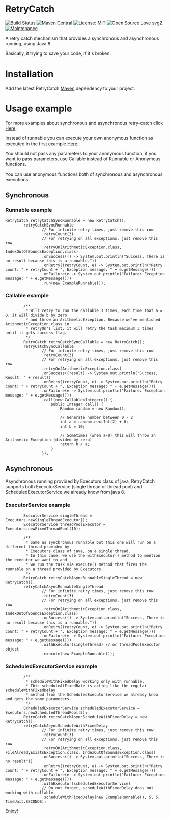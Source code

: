 # RetryCatch
[![Build Status](https://travis-ci.com/bnsd55/RetryCatch.svg?branch=master)](https://travis-ci.com/bnsd55/RetryCatch)
[![Maven Central](https://maven-badges.herokuapp.com/maven-central/com.github.bnsd55/RetryCatch/badge.svg)](https://maven-badges.herokuapp.com/maven-central/com.github.bnsd55/RetryCatch)
[![License: MIT](https://img.shields.io/badge/License-MIT-yellow.svg)](https://opensource.org/licenses/MIT)
[![Open Source Love svg2](https://badges.frapsoft.com/os/v2/open-source.svg?v=103)](https://github.com/ellerbrock/open-source-badges/)
[![Maintenance](https://img.shields.io/badge/Maintained%3F-yes-green.svg)](https://GitHub.com/Naereen/StrapDown.js/graphs/commit-activity)

A retry catch mechanism that provides a synchronous and asynchronous running, using Java 8.

Basically, it trying to save your code, if it's broken.

# Installation
Add the latest RetryCatch [Maven](https://search.maven.org/artifact/com.github.bnsd55/RetryCatch/1.0.0/jar) dependency to your project.


# Usage example
For more examples about synchronous and asynchronous retry-catch click [Here](/src/main/java/com/github/bnsd55/main/Main.java).

Instead of runnable you can execute your own anonymous function as executed in the first example [Here](https://github.com/bnsd55/RetryCatch/blob/master/src/main/java/com/github/bnsd55/main/Main.java).

You should not pass any parameters to your anonymous function, if you want to pass parameters, use Callable instead of Runnable or Anonymous functions.

You can use anonymous functions both of synchronous and asynchronous executions.

## Synchronous

### Runnable example
```
RetryCatch retryCatchSyncRunnable = new RetryCatch();
        retryCatchSyncRunnable
                // For infinite retry times, just remove this row
                .retryCount(3)
                // For retrying on all exceptions, just remove this row
                .retryOn(ArithmeticException.class, IndexOutOfBoundsException.class)
                .onSuccess(() -> System.out.println("Success, There is no result because this is a runnable."))
                .onRetry((retryCount, e) -> System.out.println("Retry count: " + retryCount + ", Exception message: " + e.getMessage()))
                .onFailure(e -> System.out.println("Failure: Exception message: " + e.getMessage()))
                .run(new ExampleRunnable());
```

### Callable example
```
        /**
         * Will retry to run the callable 3 times, each time that a = 0, it will divide b by zero
         * and throw an ArithmeticException. Because we've mentioned ArithmeticException.class in
         * retryOn's list, it will retry the task maximum 3 times until it gets success flag.
         */
        RetryCatch retryCatchSyncCallable = new RetryCatch();
        retryCatchSyncCallable
                // For infinite retry times, just remove this row
                .retryCount(3)
                // For retrying on all exceptions, just remove this row
                .retryOn(ArithmeticException.class)
                .onSuccess((result) -> System.out.println("Success, Result: " + result))
                .onRetry((retryCount, e) -> System.out.println("Retry count: " + retryCount + ", Exception message: " + e.getMessage()))
                .onFailure(e -> System.out.println("Failure: Exception message: " + e.getMessage()))
                .call(new Callable<Integer>() {
                    public Integer call() {
                        Random random = new Random();

                        // Generate number between 0 - 2
                        int a = random.nextInt(2) + 0;
                        int b = 10;

                        // Sometimes (when a=0) this will throw an Arithmetic Exception (divided by zero)
                        return b / a;
                    }
                });
```

## Asynchronous
Asynchronous running provided by Executors class of java, 
RetryCatch supports both ExecutorService (single thread or thread pool) and ScheduledExecutorService we already know from java 8.

### ExecutorService example

```
        ExecutorService singleThread = Executors.newSingleThreadExecutor();
        ExecutorService threadPoolExecutor = Executors.newFixedThreadPool(10);

        /**
         * Same as synchronous runnable but this one will run on a different thread provided by
         * Executors class of java, on a single thread.
         * In this case, we use the withExecutor() method to mention the executor we want to and
         * we run the task via execute() method that fires the runnable on a thread provided by Executors.
         */
        RetryCatch retryCatchAsyncRunnableSingleThread = new RetryCatch();
        retryCatchAsyncRunnableSingleThread
                // For infinite retry times, just remove this row
                .retryCount(3)
                // For retrying on all exceptions, just remove this row
                .retryOn(ArithmeticException.class, IndexOutOfBoundsException.class)
                .onSuccess(() -> System.out.println("Success, There is no result because this is a runnable."))
                .onRetry((retryCount, e) -> System.out.println("Retry count: " + retryCount + ", Exception message: " + e.getMessage()))
                .onFailure(e -> System.out.println("Failure: Exception message: " + e.getMessage()))
                .withExecutor(singleThread) // or threadPoolExecutor object
                .execute(new ExampleRunnable());
```

### ScheduledExecutorService example
```
        /**
         * scheduleWithFixedDelay working only with runnable.
         * This scheduleAtFixedRate is acting like the regular scheduleWithFixedDelay
         * method from the ScheduledExecutorService we already know and gets the same parameters.
         */
        ScheduledExecutorService scheduledExecutorService = Executors.newScheduledThreadPool(5);
        RetryCatch retryCatchAsyncScheduleWithFixedDelay = new RetryCatch();
        retryCatchAsyncScheduleWithFixedDelay
                // For infinite retry times, just remove this row
                .retryCount(3)
                // For retrying on all exceptions, just remove this row
                .retryOn(ArithmeticException.class, FileAlreadyExistsException.class, IndexOutOfBoundsException.class)
                .onSuccess(() -> System.out.println("Success, There is no result"))
                .onRetry((retryCount, e) -> System.out.println("Retry count: " + retryCount + ", Exception message: " + e.getMessage()))
                .onFailure(e -> System.out.println("Failure: Exception message: " + e.getMessage()))
                .withExecutor(scheduledExecutorService)
                // Do not forget, scheduleWithFixedDelay does not working with callable.
                .scheduleWithFixedDelay(new ExampleRunnable(), 5, 5, TimeUnit.SECONDS);
```

Enjoy!
